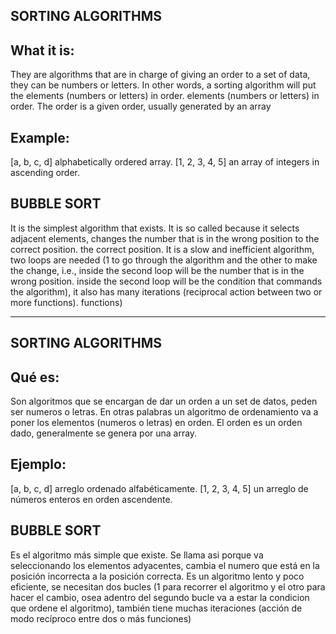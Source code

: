 SORTING ALGORITHMS
-------------------

What it is:
-------
They are algorithms that are in charge of giving an order to a set of data, they can be numbers or letters. In other words, a sorting algorithm will put the elements (numbers or letters) in order.
elements (numbers or letters) in order. The order is a given order, usually generated by an array

Example:
-------
[a, b, c, d] alphabetically ordered array.
[1, 2, 3, 4, 5] an array of integers in ascending order.

BUBBLE SORT
------------
It is the simplest algorithm that exists. It is so called because it selects adjacent elements, changes the number that is in the wrong position to the correct position.
the correct position. It is a slow and inefficient algorithm, two loops are needed (1 to go through the algorithm and the other to make the change, i.e., inside the second loop will be the number that is in the wrong position.
inside the second loop will be the condition that commands the algorithm), it also has many iterations (reciprocal action between two or more functions).
functions)


------------------------------------------------------------------------------------------------------------------------------------------


SORTING ALGORITHMS
-------------------

Qué es:
-------
Son algoritmos que se encargan de dar un orden a un set de datos, peden ser numeros o letras. En otras palabras un algoritmo de ordenamiento va a poner los
elementos (numeros o letras) en orden. El orden es un orden dado, generalmente se genera por una array.

Ejemplo:
-------
[a, b, c, d] arreglo ordenado alfabéticamente.
[1, 2, 3, 4, 5] un arreglo de números enteros en orden ascendente.

BUBBLE SORT
------------
Es el algoritmo más simple que existe. Se llama asi porque va seleccionando los elementos adyacentes, cambia el numero que está en la posición incorrecta a
la posición correcta. Es un algoritmo lento y poco eficiente, se necesitan dos bucles (1 para recorrer el algoritmo y el otro para hacer el cambio, osea 
adentro del segundo bucle va a estar la condicion que ordene el algoritmo), también tiene muchas iteraciones (acción de modo recíproco entre dos o más 
funciones)
